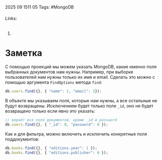 2025 09 1511 05
Tags: #MongoDB 
###### Links: 
1) 
# Заметка
С помощью проекций мы можем указать MongoDB, какие именно поля выбранных документов нам нужны. Например, при выборке пользователей нам нужны только их имя и email. Сделать это можно с помощью аргумента `FindOptions` метода `find`:
```ts
db.users.find({}, { "name": 1, "email": 1});
```
В объекте мы указываем поля, которые нам нужны, а все остальные не будут возвращены. Исключением будет только поле `_id`, оно не будет возвращено только если явно это указать:
```ts
// вернёт все поля документов, кроме _id и password
db.users.find({}, { "_id": 0, "password": 0 });
```
Как и для фильтра, можно включить и исключить конкретные поля поддокументов:
```ts
db.books.find({}, { "editions.year": 1 });
db.books.find({}, { "editions.publisher": 0 });
```